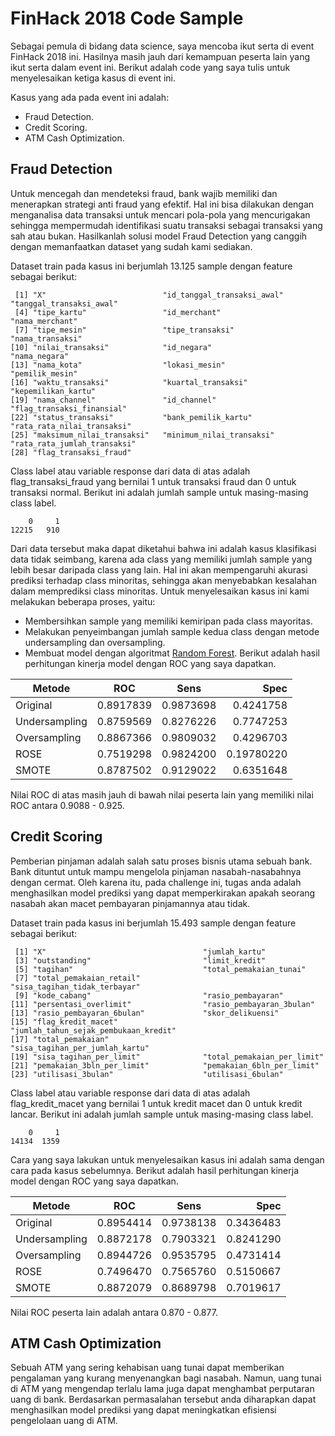 # FinHack 2018 Code Sample
Sebagai pemula di bidang data science, saya mencoba ikut serta di event FinHack 2018 ini. Hasilnya masih jauh dari kemampuan peserta lain yang ikut serta dalam event ini. Berikut adalah code yang saya tulis untuk menyelesaikan ketiga kasus di event ini.

Kasus yang ada pada event ini adalah:
- Fraud Detection.
- Credit Scoring.
- ATM Cash Optimization.

## Fraud Detection
Untuk mencegah dan mendeteksi fraud, bank wajib memiliki dan menerapkan strategi anti fraud yang efektif. Hal ini bisa dilakukan dengan menganalisa data transaksi untuk mencari pola-pola yang mencurigakan sehingga mempermudah identifikasi suatu transaksi sebagai transaksi yang sah atau bukan. Hasilkanlah solusi model Fraud Detection yang canggih dengan memanfaatkan dataset yang sudah kami sediakan.

Dataset train pada kasus ini berjumlah 13.125 sample dengan feature sebagai berikut:
```
 [1] "X"                          "id_tanggal_transaksi_awal"  "tanggal_transaksi_awal"    
 [4] "tipe_kartu"                 "id_merchant"                "nama_merchant"             
 [7] "tipe_mesin"                 "tipe_transaksi"             "nama_transaksi"            
[10] "nilai_transaksi"            "id_negara"                  "nama_negara"               
[13] "nama_kota"                  "lokasi_mesin"               "pemilik_mesin"             
[16] "waktu_transaksi"            "kuartal_transaksi"          "kepemilikan_kartu"         
[19] "nama_channel"               "id_channel"                 "flag_transaksi_finansial"  
[22] "status_transaksi"           "bank_pemilik_kartu"         "rata_rata_nilai_transaksi" 
[25] "maksimum_nilai_transaksi"   "minimum_nilai_transaksi"    "rata_rata_jumlah_transaksi"
[28] "flag_transaksi_fraud"
```
Class label atau variable response dari data di atas adalah flag_transaksi_fraud yang bernilai 1 untuk transaksi fraud dan 0 untuk transaksi normal. Berikut ini adalah jumlah sample untuk masing-masing class label.
```
    0     1 
12215   910
```
Dari data tersebut maka dapat diketahui bahwa ini adalah kasus klasifikasi data tidak seimbang, karena ada class yang memiliki jumlah sample yang lebih besar daripada class yang lain. Hal ini akan mempengaruhi akurasi prediksi terhadap class minoritas, sehingga akan menyebabkan kesalahan dalam memprediksi class minoritas.
Untuk menyelesaikan kasus ini kami melakukan beberapa proses, yaitu:
- Membersihkan sample yang memiliki kemiripan pada class mayoritas. 
- Melakukan penyeimbangan jumlah sample kedua class dengan metode undersampling dan oversampling.
- Membuat model dengan algoritmat [Random Forest](https://www.rdocumentation.org/packages/randomForest/versions/4.6-14/topics/randomForest).
Berikut adalah hasil perhitungan kinerja model dengan ROC yang saya dapatkan.

Metode | ROC | Sens      | Spec
------- | ---------------- | ---------- | ---------:
Original | 0.8917839 | 0.9873698 | 0.4241758
Undersampling | 0.8759569 | 0.8276226 | 0.7747253
Oversampling | 0.8867366 | 0.9809032 | 0.4296703
ROSE | 0.7519298 | 0.9824200 | 0.19780220
SMOTE | 0.8787502 | 0.9129022 | 0.6351648

Nilai ROC di atas masih jauh di bawah nilai peserta lain yang memiliki nilai ROC antara 0.9088 - 0.925.

## Credit Scoring
Pemberian pinjaman adalah salah satu proses bisnis utama sebuah bank. Bank dituntut untuk mampu mengelola pinjaman nasabah-nasabahnya dengan cermat. Oleh karena itu, pada challenge ini, tugas anda adalah menghasilkan model prediksi yang dapat memperkirakan apakah seorang nasabah akan macet pembayaran pinjamannya atau tidak.

Dataset train pada kasus ini berjumlah 15.493 sample dengan feature sebagai berikut:
```
 [1] "X"                                   "jumlah_kartu"                       
 [3] "outstanding"                         "limit_kredit"                       
 [5] "tagihan"                             "total_pemakaian_tunai"              
 [7] "total_pemakaian_retail"              "sisa_tagihan_tidak_terbayar"        
 [9] "kode_cabang"                         "rasio_pembayaran"                   
[11] "persentasi_overlimit"                "rasio_pembayaran_3bulan"            
[13] "rasio_pembayaran_6bulan"             "skor_delikuensi"                    
[15] "flag_kredit_macet"                   "jumlah_tahun_sejak_pembukaan_kredit"
[17] "total_pemakaian"                     "sisa_tagihan_per_jumlah_kartu"      
[19] "sisa_tagihan_per_limit"              "total_pemakaian_per_limit"          
[21] "pemakaian_3bln_per_limit"            "pemakaian_6bln_per_limit"           
[23] "utilisasi_3bulan"                    "utilisasi_6bulan"
```
Class label atau variable response dari data di atas adalah flag_kredit_macet yang bernilai 1 untuk kredit macet dan 0 untuk kredit lancar. Berikut ini adalah jumlah sample untuk masing-masing class label.
```
    0     1 
14134  1359
```
Cara yang saya lakukan untuk menyelesaikan kasus ini adalah sama dengan cara pada kasus sebelumnya. Berikut adalah hasil perhitungan kinerja model dengan ROC yang saya dapatkan.

Metode | ROC | Sens      | Spec
------- | ---------------- | ---------- | ---------:
Original | 0.8954414 | 0.9738138 | 0.3436483
Undersampling | 0.8872178 | 0.7903321 | 0.8241290
Oversampling | 0.8944726 | 0.9535795 | 0.4731414
ROSE | 0.7496470 | 0.7565760 | 0.5150667
SMOTE | 0.8872079 | 0.8689798 | 0.7019617

Nilai ROC peserta lain adalah antara 0.870 - 0.877.

## ATM Cash Optimization
Sebuah ATM yang sering kehabisan uang tunai dapat memberikan pengalaman yang kurang menyenangkan bagi nasabah. Namun, uang tunai di ATM yang mengendap terlalu lama juga dapat menghambat perputaran uang di bank. Berdasarkan permasalahan tersebut anda diharapkan dapat menghasilkan model prediksi yang dapat meningkatkan efisiensi pengelolaan uang di ATM.
